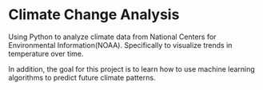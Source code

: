 # Climate Change Analysis

Using Python to analyze climate data from National Centers for Environmental Information(NOAA). Specifically to visualize trends in temperature over time. 

In addition, the goal for this project is to learn how to use machine learning algorithms to predict future climate patterns.
